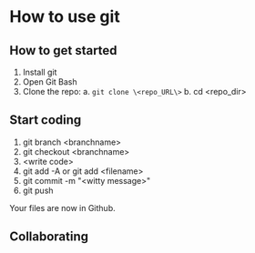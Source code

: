 # How to use git

## How to get started

1. Install git
2. Open Git Bash
3. Clone the repo:
  a. ```git clone \<repo_URL\>```
  b. cd \<repo_dir\>

## Start coding

1. git branch \<branchname\>
2. git checkout \<branchname\>
3. \<write code\>
4. git add -A or git add \<filename\>
5. git commit -m "\<witty message\>"
6. git push 

Your files are now in Github.

## Collaborating




